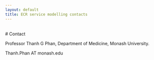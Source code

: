 ```yaml
---
layout: default
title: ECR service modelling contacts
---
```

<br>
# Contact

Professor Thanh G Phan, Department of Medicine, Monash University.

Thanh.Phan AT monash.edu

 

